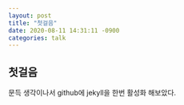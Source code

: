 ```yaml
---
layout: post
title: "첫걸음"
date: 2020-08-11 14:31:11 -0900
categories: talk
---
```


## 첫걸음

문득 생각이나서 github에 jekyll을 한번 활성화 해보았다.
